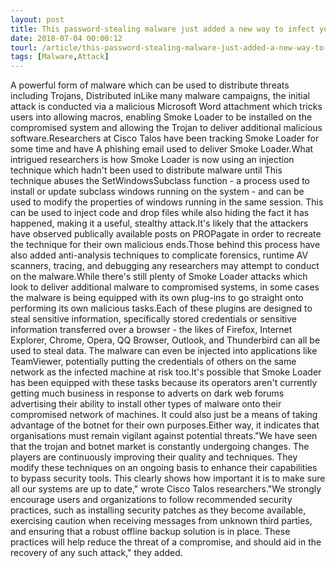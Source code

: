 ```yaml
---
layout: post
title: This password-stealing malware just added a new way to infect your PC
date: 2018-07-04 00:00:12
tourl: /article/this-password-stealing-malware-just-added-a-new-way-to-infect-your-pc/
tags: [Malware,Attack]
---
```

A powerful form of malware which can be used to distribute threats including Trojans, Distributed inLike many malware campaigns, the initial attack is conducted via a malicious Microsoft Word attachment which tricks users into allowing macros, enabling Smoke Loader to be installed on the compromised system and allowing the Trojan to deliver additional malicious software.Researchers at Cisco Talos have been tracking Smoke Loader for some time and have A phishing email used to deliver Smoke Loader.What intrigued researchers is how Smoke Loader is now using an injection technique which hadn't been used to distribute malware until This technique abuses the SetWindowsSubclass function - a process used to install or update subclass windows running on the system - and can be used to modify the properties of windows running in the same session. This can be used to inject code and drop files while also hiding the fact it has happened, making it a useful, stealthy attack.It's likely that the attackers have observed publically available posts on PROPagate in order to recreate the technique for their own malicious ends.Those behind this process have also added anti-analysis techniques to complicate forensics, runtime AV scanners, tracing, and debugging any researchers may attempt to conduct on the malware.While there's still plenty of Smoke Loader attacks which look to deliver additional malware to compromised systems, in some cases the malware is being equipped with its own plug-ins to go straight onto performing its own malicious tasks.Each of these plugins are designed to steal sensitive information, specifically stored credentials or sensitive information transferred over a browser - the likes of Firefox, Internet Explorer, Chrome, Opera, QQ Browser, Outlook, and Thunderbird can all be used to steal data. The malware can even be injected into applications like TeamViewer, potentially putting the credentials of others on the same network as the infected machine at risk too.It's possible that Smoke Loader has been equipped with these tasks because its operators aren't currently getting much business in response to adverts on dark web forums advertising their ability to install other types of malware onto their compromised network of machines. It could also just be a means of taking advantage of the botnet for their own purposes.Either way, it indicates that organisations must remain vigilant against potential threats."We have seen that the trojan and botnet market is constantly undergoing changes. The players are continuously improving their quality and techniques. They modify these techniques on an ongoing basis to enhance their capabilities to bypass security tools. This clearly shows how important it is to make sure all our systems are up to date," wrote Cisco Talos researchers."We strongly encourage users and organizations to follow recommended security practices, such as installing security patches as they become available, exercising caution when receiving messages from unknown third parties, and ensuring that a robust offline backup solution is in place. These practices will help reduce the threat of a compromise, and should aid in the recovery of any such attack," they added.